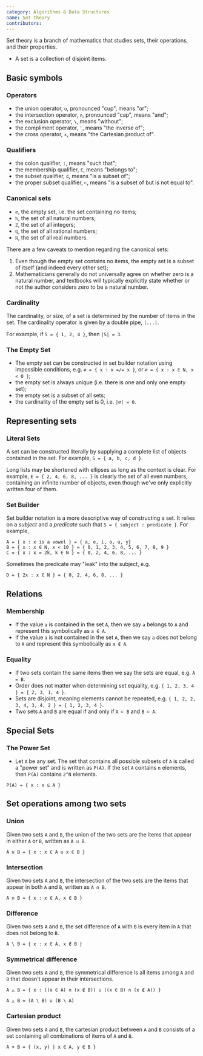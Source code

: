 ```yaml
---
category: Algorithms & Data Structures
name: Set theory
contributors:
---
```

Set theory is a branch of mathematics that studies sets, their operations, and their properties.

* A set is a collection of disjoint items.

## Basic symbols

### Operators
* the union operator, `∪`, pronounced "cup", means "or";
* the intersection operator, `∩`, pronounced "cap", means "and";
* the exclusion operator, `\`, means "without";
* the compliment operator, `'`, means "the inverse of";
* the cross operator, `×`, means "the Cartesian product of".

### Qualifiers 
* the colon qualifier, `:`, means "such that";
* the membership qualifier, `∈`, means "belongs to";
* the subset qualifier, `⊆`, means "is a subset of";
* the proper subset qualifier, `⊂`, means "is a subset of but is not equal to".

### Canonical sets
* `∅`, the empty set, i.e. the set containing no items;
* `ℕ`, the set of all natural numbers;
* `ℤ`, the set of all integers;
* `ℚ`, the set of all rational numbers;
* `ℝ`, the set of all real numbers.

There are a few caveats to mention regarding the canonical sets:
1. Even though the empty set contains no items, the empty set is a subset of itself (and indeed every other set);
2. Mathematicians generally do not universally agree on whether zero is a natural number, and textbooks will typically explicitly state whether or not the author considers zero to be a natural number.


### Cardinality

The cardinality, or size, of a set is determined by the number of items in the set. The cardinality operator is given by a double pipe, `|...|`.

For example, if `S = { 1, 2, 4 }`, then `|S| = 3`.

### The Empty Set
* The empty set can be constructed in set builder notation using impossible conditions, e.g. `∅ = { x : x =/= x }`, or `∅ = { x : x ∈ N, x < 0 }`;
* the empty set is always unique (i.e. there is one and only one empty set);
* the empty set is a subset of all sets;
* the cardinality of the empty set is 0, i.e. `|∅| = 0`.

## Representing sets

### Literal Sets

A set can be constructed literally by supplying a complete list of objects contained in the set. For example, `S = { a, b, c, d }`.

Long lists may be shortened with ellipses as long as the context is clear. For example, `E = { 2, 4, 6, 8, ... }` is clearly the set of all even numbers, containing an infinite number of objects, even though we've only explicitly written four of them.

### Set Builder

Set builder notation is a more descriptive way of constructing a set. It relies on a _subject_ and a _predicate_ such that `S = { subject : predicate }`. For example,

```
A = { x : x is a vowel } = { a, e, i, o, u, y}
B = { x : x ∈ N, x < 10 } = { 0, 1, 2, 3, 4, 5, 6, 7, 8, 9 }
C = { x : x = 2k, k ∈ N } = { 0, 2, 4, 6, 8, ... }
```

Sometimes the predicate may "leak" into the subject, e.g.

```
D = { 2x : x ∈ N } = { 0, 2, 4, 6, 8, ... }
```

## Relations

### Membership

* If the value `a` is contained in the set `A`, then we say `a` belongs to `A` and represent this symbolically as `a ∈ A`.
* If the value `a` is not contained in the set `A`, then we say `a` does not belong to `A` and represent this symbolically as `a ∉ A`.

### Equality

* If two sets contain the same items then we say the sets are equal, e.g. `A = B`.
* Order does not matter when determining set equality, e.g. `{ 1, 2, 3, 4 } = { 2, 3, 1, 4 }`.
* Sets are disjoint, meaning elements cannot be repeated, e.g. `{ 1, 2, 2, 3, 4, 3, 4, 2 } = { 1, 2, 3, 4 }`.
* Two sets `A` and `B` are equal if and only if `A ⊂ B` and `B ⊂ A`.

## Special Sets

### The Power Set
* Let `A` be any set. The set that contains all possible subsets of `A` is called a "power set" and is written as `P(A)`. If the set `A` contains `n` elements, then `P(A)` contains `2^N` elements.

```
P(A) = { x : x ⊆ A }
```

## Set operations among two sets
### Union
Given two sets `A` and `B`, the union of the two sets are the items that appear in either `A` or `B`, written as `A ∪ B`.

```
A ∪ B = { x : x ∈ A ∪ x ∈ B }
```

### Intersection
Given two sets `A` and `B`, the intersection of the two sets are the items that appear in both `A` and `B`, written as `A ∩ B`.

```
A ∩ B = { x : x ∈ A, x ∈ B }
```

### Difference
Given two sets `A` and `B`, the set difference of `A` with `B` is every item in `A` that does not belong to `B`.

```
A \ B = { x : x ∈ A, x ∉ B }
```

### Symmetrical difference
Given two sets `A` and `B`, the symmetrical difference is all items among `A` and `B` that doesn't appear in their intersections.

```
A △ B = { x : ((x ∈ A) ∩ (x ∉ B)) ∪ ((x ∈ B) ∩ (x ∉ A)) }

A △ B = (A \ B) ∪ (B \ A)
```

### Cartesian product
Given two sets `A` and `B`, the cartesian product between `A` and `B` consists of a set containing all combinations of items of `A` and `B`.

```
A × B = { (x, y) | x ∈ A, y ∈ B }
```
